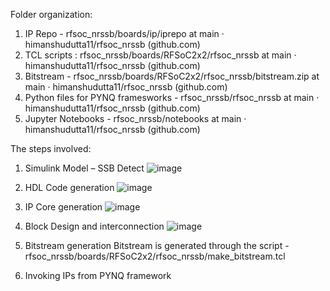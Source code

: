 
Folder organization:

1. IP Repo - rfsoc_nrssb/boards/ip/iprepo at main · himanshudutta11/rfsoc_nrssb (github.com)
2. TCL scripts : rfsoc_nrssb/boards/RFSoC2x2/rfsoc_nrssb at main · himanshudutta11/rfsoc_nrssb (github.com)
3. Bitstream - rfsoc_nrssb/boards/RFSoC2x2/rfsoc_nrssb/bitstream.zip at main · himanshudutta11/rfsoc_nrssb (github.com)
4. Python files for PYNQ framesworks - rfsoc_nrssb/rfsoc_nrssb at main · himanshudutta11/rfsoc_nrssb (github.com)
5. Jupyter Notebooks - rfsoc_nrssb/notebooks at main · himanshudutta11/rfsoc_nrssb (github.com)


The steps involved:

1. Simulink Model – SSB Detect
   ![image](https://github.com/himanshudutta11/rfsoc_nrssb/assets/121915091/a916aa58-6f45-4f62-b5a2-28f211c963ca)

2. HDL Code generation
   ![image](https://github.com/himanshudutta11/rfsoc_nrssb/assets/121915091/4ae21e45-2480-4156-a708-0427d89fa206)

3. IP Core generation
   ![image](https://github.com/himanshudutta11/rfsoc_nrssb/assets/121915091/bb8a9916-509d-45f0-a340-39d9bb04a891)

4. Block Design and interconnection
   ![image](https://github.com/himanshudutta11/rfsoc_nrssb/assets/121915091/52887869-9e79-42be-8b38-286fc4d0e1ab)

5. Bitstream generation
 Bitstream is generated through the script - rfsoc_nrssb/boards/RFSoC2x2/rfsoc_nrssb/make_bitstream.tcl
   
6. Invoking IPs from PYNQ framework
